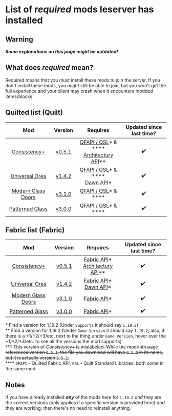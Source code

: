 # List of *required* mods leserver has installed

## Warning
***Some explanations on this page might be outdated!***

## What does *required* mean?

Required means that you *must* install these mods to join the server. If you don't install these mods, you *might* still be able to join, but you won't get the full experience and your client may crash when it encounters modded items/blocks.


## Quilted list (Quilt)

Mod | Version | Requires | Updated since last time?
:---: | :---: | :---: | :---:
[Consistency+](https://modrinth.com/mod/consistencyplus) | [v0.5.1](https://cdn.modrinth.com/data/nDHcEOt3/versions/8m4kuYXT/consistency_plus-fabric-0.5.1%2B1.19.2.jar) | [QFAPI / QSL](https://modrinth.com/mod/qsl/versions)* & \*\*\*\* <br> [Architectury API](https://www.curseforge.com/minecraft/mc-mods/architectury-api/files/all)** | ✔️
[Universal Ores](https://modrinth.com/mod/universal_ores) | [v1.4.2](https://cdn.modrinth.com/data/68kWHuUF/versions/1.4.2/universal_ores-1.4.2.jar) | [QFAPI / QSL](https://modrinth.com/mod/qsl/versions)* & \*\*\*\* <br> [Dawn API](https://modrinth.com/mod/dawn/versions)* | ✔️
[Modern Glass Doors](https://www.curseforge.com/minecraft/mc-mods/modern-glass-doors) | [v3.1.0](https://www.curseforge.com/minecraft/mc-mods/modern-glass-doors/download/3930159) | [QFAPI / QSL](https://modrinth.com/mod/qsl/versions)* & \*\*\*\* | ✔️
[Patterned Glass](https://www.curseforge.com/minecraft/mc-mods/patterned-glass) | [v3.0.0](https://www.curseforge.com/minecraft/mc-mods/patterned-glass/download/3826703) | [QFAPI / QSL](https://modrinth.com/mod/qsl/versions)* & \*\*\*\* | ✔️

## Fabric list (Fabric)

Mod | Version | Requires | Updated since last time?
:---: | :---: | :---: | :---:
[Consistency+](https://modrinth.com/mod/consistencyplus) | [v0.5.1](https://cdn.modrinth.com/data/nDHcEOt3/versions/8m4kuYXT/consistency_plus-fabric-0.5.1%2B1.19.2.jar) | [Fabric API](https://modrinth.com/mod/fabric-api/versions)* <br> [Architectury API](https://www.curseforge.com/minecraft/mc-mods/architectury-api/files/all)** | ✔️
[Universal Ores](https://modrinth.com/mod/universal_ores) | [v1.4.2](https://cdn.modrinth.com/data/68kWHuUF/versions/1.4.2/universal_ores-1.4.2.jar) | [Fabric API](https://modrinth.com/mod/fabric-api/versions)* <br> [Dawn API](https://modrinth.com/mod/dawn/versions)* | ✔️
[Modern Glass Doors](https://www.curseforge.com/minecraft/mc-mods/modern-glass-doors) | [v3.1.0](https://www.curseforge.com/minecraft/mc-mods/modern-glass-doors/download/3930159) | [Fabric API](https://modrinth.com/mod/fabric-api/versions)* | ✔️
[Patterned Glass](https://www.curseforge.com/minecraft/mc-mods/patterned-glass) | [v3.0.0](https://www.curseforge.com/minecraft/mc-mods/patterned-glass/download/3826703) | [Fabric API](https://modrinth.com/mod/fabric-api/versions)* | ✔️


\* Find a version for 1.19.2 (Under `Supports` it should say `1.19.2`) <br>
\*\* Find a version for 1.19.2 (Under `Game Version` it should say `1.19.2`; also, if there is a +1/+2/+3/etc. next to the thing under `Game Version`, hover over the +1/+2/+3/etc. to see all the versions the mod supports) <br>
~~\*\*\* This version of Consistency+ is mislabeled. While the modrinth page references version `0.5.1`, the file you download will have `0.5.0` in its name, but it is actually version `0.5.1`.~~ <br>
\*\*\*\* `QFAPI` - Quilted Fabric API; `QSL` - Quilt Standard Libraries; both come in the same mod <br>

## Notes

If you have already installed ***any*** of the mods here for `1.19.2` *and* they are the correct versions (only applies if a specific version is provided here) *and* they are working, then there's no need to reinstall anything.
